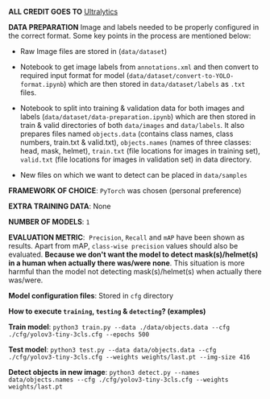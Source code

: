 **ALL CREDIT GOES TO** [Ultralytics](https://github.com/ultralytics/yolov3) 

**DATA PREPARATION**
Image and labels needed to be properly configured in the correct format. Some key points in the process are mentioned below:

- Raw Image files are stored in (`data/dataset`)

- Notebook to get image labels from `annotations.xml` and then convert to required input format for model (`data/dataset/convert-to-YOLO-format.ipynb`) which are then stored in `data/dataset/labels` as `.txt` files.

- Notebook to split into training & validation data for both images and labels (`data/dataset/data-preparation.ipynb`) which are then stored in train & valid directories of both `data/images` and `data/labels`. It also prepares files named `objects.data` (contains class names, class numbers, train.txt & valid.txt), `objects.names` (names of three classes: head, mask, helmet), `train.txt` (file locations for images in training set), `valid.txt` (file locations for images in validation set) in data directory.

- New files on which we want to detect can be placed in `data/samples`


**FRAMEWORK OF CHOICE**: `PyTorch` was chosen (personal preference)

**EXTRA TRAINING DATA**: None 

**NUMBER OF MODELS**: `1`

**EVALUATION METRIC**:  `Precision`, `Recall` and `mAP` have been shown as results. Apart from mAP, `class-wise precision` values should also be evaluated. **Because we don't want the model to detect mask(s)/helmet(s) in a human when actually there was/were none**. This situation is more harmful than the model not detecting mask(s)/helmet(s) when actually there was/were.

**Model configuration files**: Stored in `cfg` directory

**How to execute `training`, `testing` & `detecting`? (examples)**

**Train model**: `python3 train.py --data ./data/objects.data --cfg ./cfg/yolov3-tiny-3cls.cfg --epochs 500`

**Test model**: `python3 test.py --data data/objects.data --cfg ./cfg/yolov3-tiny-3cls.cfg --weights weights/last.pt --img-size 416`

**Detect objects in new image**: `python3 detect.py --names data/objects.names --cfg ./cfg/yolov3-tiny-3cls.cfg --weights weights/last.pt`
